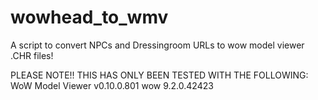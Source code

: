 # wowhead_to_wmv
 A script to convert NPCs and Dressingroom URLs to wow model viewer .CHR files!


PLEASE NOTE!!
THIS HAS ONLY BEEN TESTED WITH THE FOLLOWING:
WoW Model Viewer v0.10.0.801
wow 9.2.0.42423
